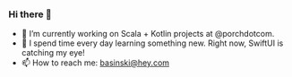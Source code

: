### Hi there 👋

- 🔭 I’m currently working on Scala + Kotlin projects at @porchdotcom.
- 🌱 I spend time every day learning something new. Right now, SwiftUI is catching my eye!
- 📫 How to reach me: basinski@hey.com

<!--
**bbasinsk/bbasinsk** is a ✨ _special_ ✨ repository because its `README.md` (this file) appears on your GitHub profile.

Here are some ideas to get you started:

- 🔭 I’m currently working on ...
- 🌱 I’m currently learning ...
- 👯 I’m looking to collaborate on ...
- 🤔 I’m looking for help with ...
- 💬 Ask me about ...
- 📫 How to reach me: ...
- 😄 Pronouns: ...
- ⚡ Fun fact: ...
-->
